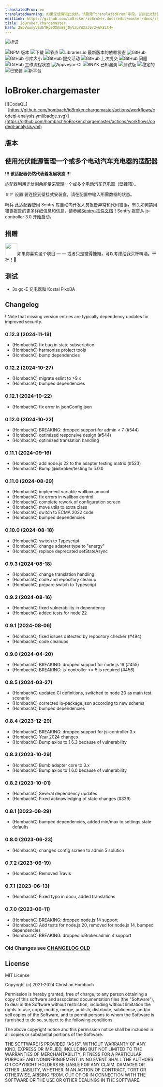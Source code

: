 ```yaml
---
translatedFrom: en
translatedWarning: 如果您想编辑此文档，请删除“translatedFrom”字段，否则此文档将再次自动翻译
editLink: https://github.com/ioBroker/ioBroker.docs/edit/master/docs/zh-cn/adapterref/iobroker.chargemaster/README.md
title: ioBroker.chargemaster
hash: 2EbVwumyVSdhYHp9OXAmESj0vVZpYWXZ3072v6R8Lt4=
---
```

![标识](../../../en/adapterref/iobroker.chargemaster/admin/chargemaster.png)

![NPM 版本](https://img.shields.io/npm/v/iobroker.chargemaster?style=flat-square)
![下载](https://img.shields.io/npm/dm/iobroker.chargemaster?label=npm%20downloads&style=flat-square)
![节点](https://img.shields.io/node/v-lts/iobroker.chargemaster?style=flat-square)
![Libraries.io 最新版本的依赖状态](https://img.shields.io/librariesio/release/npm/iobroker.chargemaster?label=npm%20dependencies&style=flat-square)
![GitHub](https://img.shields.io/github/license/hombach/iobroker.chargemaster?style=flat-square)
![GitHub 仓库大小](https://img.shields.io/github/repo-size/hombach/iobroker.chargemaster?logo=github&style=flat-square)
![GitHub 提交活动](https://img.shields.io/github/commit-activity/m/hombach/iobroker.chargemaster?logo=github&style=flat-square)
![GitHub 上次提交](https://img.shields.io/github/last-commit/hombach/iobroker.chargemaster?logo=github&style=flat-square)
![GitHub 问题](https://img.shields.io/github/issues/hombach/iobroker.chargemaster?logo=github&style=flat-square)
![GitHub 工作流程状态](https://img.shields.io/github/actions/workflow/status/hombach/iobroker.chargemaster/test-and-release.yml?branch=main&logo=github&style=flat-square)
![Appveyor-CI](https://ci.appveyor.com/api/projects/status/github/hombach/ioBroker.chargemaster?branch=master&svg=true)
![SNYK 已知漏洞](https://snyk.io/test/github/hombach/ioBroker.chargemaster/badge.svg)
![测试版](https://img.shields.io/npm/v/iobroker.chargemaster.svg?color=red&label=beta)
![稳定的](https://iobroker.live/badges/chargemaster-stable.svg)
![已安装](https://iobroker.live/badges/chargemaster-installed.svg)
![新平台](https://nodei.co/npm/iobroker.chargemaster.png?downloads=true)

# IoBroker.chargemaster
[![CodeQL]（https://github.com/hombach/ioBroker.chargemaster/actions/workflows/codeql-analysis.yml/badge.svg）](https://github.com/hombach/ioBroker.chargemaster/actions/workflows/codeql-analysis.yml)

## 版本
## 使用光伏能源管理一个或多个电动汽车充电器的适配器
**!!! 该适配器仍然代表着发展状态 !!!**

适配器利用光伏剩余能量来管理一个或多个电动汽车充电器（壁挂箱）。

＃＃ 设置
要连接到壁挂式安装盒，请在配置中输入所需数据的状态。

哨兵
此适配器使用 Sentry 库自动向开发人员报告异常和代码错误。有关如何禁用错误报告的更多详细信息和信息，请参阅[Sentry-插件文档](https://github.com/ioBroker/plugin-sentry#plugin-sentry)！Sentry 报告从 js-controller 3.0 开始启动。

## 捐赠
<a href="https://www.paypal.com/donate/?hosted_button_id=H5PMQ8JKQL7SL"><img src="https://raw.githubusercontent.com/Hombach/ioBroker.tibberlink/main/docu/bluePayPal.svg" height="40"></a>如果你喜欢这个项目 — — 或者只是觉得慷慨，可以考虑给我买杯啤酒。干杯！:beers:

## 测试
- 3x go-E 充电器和 Kostal PikoBA

## Changelog

! Note that missing version entries are typically dependency updates for improved security.

### 0.12.3 (2024-11-18)

-   (HombachC) fix bug in state subscription
-   (HombachC) harmonize project tools
-   (HombachC) bump dependencies

### 0.12.2 (2024-10-27)

-   (HombachC) migrate eslint to >9.x
-   (HombachC) bumped dependencies

### 0.12.1 (2024-10-22)

-   (HombachC) fix error in jsonConfig.json

### 0.12.0 (2024-10-22)

-   (HombachC) BREAKING: dropped support for admin < 7 (#544)
-   (HombachC) optimized responsive design (#544)
-   (HombachC) optimized translation handling

### 0.11.1 (2024-09-16)

-   (HombachC) add node.js 22 to the adapter testing matrix (#523)
-   (HombachC) Bump @iobroker/testing to 5.0.0

### 0.11.0 (2024-08-29)

-   (HombachC) implement variable wallbox amount
-   (HombachC) fix errors in wallbox control
-   (HombachC) complete rework of configuration screen
-   (HombachC) move utils to extra class
-   (HombachC) switch to ECMA 2022 code
-   (HombachC) bumped dependencies

### 0.10.0 (2024-08-18)

-   (HombachC) switch to Typescript
-   (HombachC) change adapter type to "energy"
-   (HombachC) replace deprecated setStateAsync

### 0.9.3 (2024-08-18)

-   (HombachC) change translation handling
-   (HombachC) code and repository cleanup
-   (HombachC) prepare switch to Typescript

### 0.9.2 (2024-08-16)

-   (HombachC) fixed vulnerability in dependency
-   (HombachC) added tests for node 22

### 0.9.1 (2024-08-06)

-   (HombachC) fixed issues detected by repository checker (#494)
-   (HombachC) code cleanups

### 0.9.0 (2024-04-20)

-   (HombachC) BREAKING: dropped support for node.js 16 (#455)
-   (HombachC) BREAKING: js-controller >= 5 is required (#456)

### 0.8.5 (2024-03-27)

-   (HombachC) updated CI definitions, switched to node 20 as main test scenario
-   (HombachC) corrected io-package.json according to new schema
-   (HombachC) bumped dependencies

### 0.8.4 (2023-12-29)

-   (HombachC) BREAKING: dropped support for js-controller 3.x
-   (HombachC) Year 2024 changes
-   (HombachC) Bump axios to 1.6.3 because of vulnerability

### 0.8.3 (2023-10-29)

-   (HombachC) Bumb adapter core to 3.x
-   (HombachC) Bump axios to 1.6.0 because of vulnerability

### 0.8.2 (2023-10-01)

-   (HombachC) Several dependency updates
-   (HombachC) Fixed acknowledging of state changes (#339)

### 0.8.1 (2023-08-29)

-   (HombachC) bumped dependencies, added min/max to settings state defaults

### 0.8.0 (2023-06-23)

-   (HombachC) changed config screen to admin 5 solution

### 0.7.2 (2023-06-19)

-   (HombachC) Removed Travis

### 0.7.1 (2023-06-13)

-   (HombachC) Fixed typo in docu, added translations

### 0.7.0 (2023-06-11)

-   (HombachC) BREAKING: dropped node.js 14 support
-   (HombachC) Add tests for node.js 20, removed for node.js 14, bumped dependencies
-   (HombachC) BREAKING: dropped ioBroker.admin 4 support

### Old Changes see [CHANGELOG OLD](CHANGELOG_OLD.md)

## License

MIT License

Copyright (c) 2021-2024 Christian Hombach

Permission is hereby granted, free of charge, to any person obtaining a copy
of this software and associated documentation files (the "Software"), to deal
in the Software without restriction, including without limitation the rights
to use, copy, modify, merge, publish, distribute, sublicense, and/or sell
copies of the Software, and to permit persons to whom the Software is
furnished to do so, subject to the following conditions:

The above copyright notice and this permission notice shall be included in all
copies or substantial portions of the Software.

THE SOFTWARE IS PROVIDED "AS IS", WITHOUT WARRANTY OF ANY KIND, EXPRESS OR
IMPLIED, INCLUDING BUT NOT LIMITED TO THE WARRANTIES OF MERCHANTABILITY,
FITNESS FOR A PARTICULAR PURPOSE AND NONINFRINGEMENT. IN NO EVENT SHALL THE
AUTHORS OR COPYRIGHT HOLDERS BE LIABLE FOR ANY CLAIM, DAMAGES OR OTHER
LIABILITY, WHETHER IN AN ACTION OF CONTRACT, TORT OR OTHERWISE, ARISING FROM,
OUT OF OR IN CONNECTION WITH THE SOFTWARE OR THE USE OR OTHER DEALINGS IN THE
SOFTWARE.